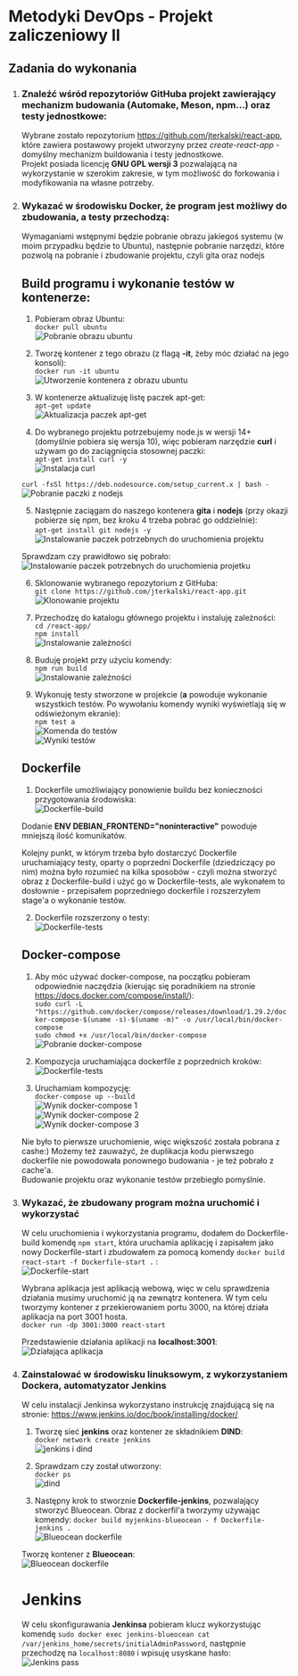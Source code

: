 # Metodyki DevOps - Projekt zaliczeniowy II

## Zadania do wykonania

1.  ### Znaleźć wśród repozytoriów GitHuba projekt zawierający mechanizm budowania (Automake, Meson, npm...) oraz testy jednostkowe:

       Wybrane zostało repozytorium https://github.com/jterkalski/react-app, które zawiera postawowy projekt utworzyny przez *create-react-app* - domyślny mechanizm buildowania i testy jednostkowe.  
       Projekt posiada licencję **GNU GPL wersji 3** pozwalającą na wykorzystanie w szerokim zakresie, w tym możliwość do forkowania i modyfikowania na własne potrzeby.
       
2.  ### Wykazać w środowisku Docker, że program jest możliwy do zbudowania, a testy przechodzą:
      
      Wymaganiami wstępnymi będzie pobranie obrazu jakiegoś systemu (w moim przypadku będzie to Ubuntu), następnie pobranie narzędzi, które pozwolą na pobranie i zbudowanie projektu, czyli gita oraz nodejs
      
      
      ## Build programu i wykonanie testów w kontenerze: 
      
      1. Pobieram obraz Ubuntu:  
       `docker pull ubuntu`  
       ![Pobranie obrazu ubuntu](screenshots/1.pull_ubuntu.png)  
      
      2. Tworzę kontener z tego obrazu (z flagą **-it**, żeby móc działać na jego konsoli):  
       `docker run -it ubuntu`  
       ![Utworzenie kontenera z obrazu ubuntu](screenshots/2.run_ubuntu_container.png)  

       3. W kontenerze aktualizuję listę paczek apt-get:  
        `apt-get update`  
       ![Aktualizacja paczek apt-get](screenshots/3.apt-get_update.png)  
       
       4. Do wybranego projektu potrzebujemy node.js w wersji 14+ (domyślnie pobiera się wersja 10), więc pobieram narzędzie **curl** i używam go do zaciągnięcia stosownej paczki:  
       `apt-get install curl -y`  
       ![Instalacja curl](screenshots/4.1.install_curl.png)  
       
       `curl -fsSl https://deb.nodesource.com/setup_current.x | bash -`  
       ![Pobranie paczki z nodejs](screenshots/4.2.curl_latest_nodejs.png)  
       
       5. Następnie zaciągam do naszego kontenera **gita** i **nodejs** (przy okazji pobierze się npm, bez kroku 4 trzeba pobrać go oddzielnie):  
       `apt-get install git nodejs -y`  
       ![Instalowanie paczek potrzebnych do uruchomienia projektu](screenshots/5.1.git_nodejs_install.png)
         
       Sprawdzam czy prawidłowo się pobrało:  
       ![Instalowanie paczek potrzebnych do uruchomienia projetku](screenshots/5.1.git_nodejs_install.png)  
       
       6. Sklonowanie wybranego repozytorium z GitHuba:  
       `git clone https://github.com/jterkalski/react-app.git`  
       ![Klonowanie projektu](screenshots/6.clone_repo.png)  
       
       7. Przechodzę do katalogu głównego projektu i instaluję zależności:  
       `cd /react-app/`  
       `npm install`  
       ![Instalowanie zależności](screenshots/7.npm_install.png)  
       
       8. Buduję projekt przy użyciu komendy:  
       `npm run build`  
       ![Instalowanie zależności](screenshots/8.npm_build.png)  
       
       9. Wykonuję testy stworzone w projekcie (**a** powoduje wykonanie wszystkich testów. Po wywołaniu komendy wyniki wyświetlają się w odświeżonym ekranie):  
       `npm test a`  
       ![Komenda do testów](screenshots/9.1.npm_test.png)  
       ![Wyniki testów](screenshots/9.2.npm_test_result.png)  
       
       
       ## Dockerfile
       
       1. Dockerfile umożliwiający ponowienie buildu bez konieczności przygotowania środowiska:  
       ![Dockerfile-build](screenshots/10.1.Dockerfile-build.png)  
       
       Dodanie **ENV DEBIAN_FRONTEND="noninteractive"** powoduje mniejszą ilość komunikatów.  
       
       Kolejny punkt, w którym trzeba było dostarczyć Dockerfile uruchamiający testy, oparty o poprzedni Dockerfile (dziedziczący po nim) można było rozumieć na kilka sposobów - czyli można stworzyć obraz z Dockerfile-build i użyć go w Dockerfile-tests, ale wykonałem to dosłownie - przepisałem poprzedniego dockerfile i rozszerzyłem stage'a o wykonanie testów.  
       
       2. Dockerfile rozszerzony o testy:  
       ![Dockerfile-tests](screenshots/10.2.Dockerfile-tests.png)  


       ## Docker-compose
       
       1. Aby móc używać docker-compose, na początku pobieram odpowiednie naczędzia (kierując się poradnikiem na stronie https://docs.docker.com/compose/install/):  
       `sudo curl -L "https://github.com/docker/compose/releases/download/1.29.2/docker-compose-$(uname -s)-$(uname -m)" -o /usr/local/bin/docker-compose`  
       `sudo chmod +x /usr/local/bin/docker-compose`  
       ![Pobranie docker-compose](screenshots/11.1docker-compose.png)  
       
       2. Kompozycja uruchamiająca dockerfile z poprzednich kroków:  
       ![Dockerfile-tests](screenshots/11.2.docker-compose_content.png)  
       
       3. Uruchamiam kompozycję:  
       `docker-compose up --build`  
       ![Wynik docker-compose 1](screenshots/12.docker-compose_result_1.png)  
       ![Wynik docker-compose 2](screenshots/12.docker-compose_result_2.png)  
       ![Wynik docker-compose 3](screenshots/12.docker-compose_result_3.png)  
       
       Nie było to pierwsze uruchomienie, więc większość została pobrana z cashe:) Możemy też zauważyć, że duplikacja kodu pierwszego dockerfile nie powodowała ponownego budowania - je też pobrało z cache'a.  
       Budowanie projektu oraz wykonanie testów przebiegło pomyślnie. 


3.  ### Wykazać, że zbudowany program można uruchomić i wykorzystać  
       
       W celu uruchomienia i wykorzystania programu, dodałem do Dockerfile-build komendę `npm start`, która uruchamia aplikację i zapisałem jako nowy Dockerfile-start i zbudowałem za pomocą komendy `docker build react-start -f Dockerfile-start .` :  
       ![Dockerfile-start](screenshots/13.1.dockerfile-start.png)  
       
       
       Wybrana aplikacja jest aplikacją webową, więc w celu sprawdzenia działania musimy uruchomić ją na zewnątrz kontenera. W tym celu tworzymy kontener z przekierowaniem portu 3000, na której działa aplikacja na port 3001 hosta.  
       `docker run -dp 3001:3000 react-start`  
       
       Przedstawienie działania aplikacji na **localhost:3001**:  
        ![Działająca aplikacja](screenshots/13.2.npm_start.png)


3.  ### Zainstalować w środowisku linuksowym, z wykorzystaniem Dockera, automatyzator Jenkins

       W celu instalacji Jenkinsa wykorzystano instrukcję znajdującą się na stronie: https://www.jenkins.io/doc/book/installing/docker/  
       
       1. Tworzę sieć **jenkins** oraz kontener ze składnikiem **DIND**:  
       `docker network create jenkins`  
        ![jenkins i dind](screenshots/14.1.jenkins_dind.png)
       
       
       2. Sprawdzam czy został utworzony:  
        `docker ps`  
        ![dind](screenshots/14.2.dind.png)  
       
       
       3. Następny krok to stworznie **Dockerfile-jenkins**, pozwalający stworzyć Blueocean. Obraz z dockerfil'a tworzymy używając komendy: `docker build myjenkins-blueocean - f Dockerfile-jenkins .`  
        ![Blueocean dockerfile](screenshots/15.1.jenkins-blueocean.png)  
       
       
       Tworzę kontener z **Blueocean**:  
        ![Blueocean dockerfile](screenshots/15.2.jenkins-blueocean_run.png)  
       
       
       # Jenkins  
       
       W celu skonfigurawania **Jenkinsa** pobieram klucz wykorzystując komendę `sudo docker exec jenkins-blueocean cat /var/jenkins_home/secrets/initialAdminPassword`, następnie przechodzę na `localhost:8080` i wpisuję usyskane hasło:  
        ![Jenkins pass](screenshots/16.jenkins_pass.png)  
       
       
       
